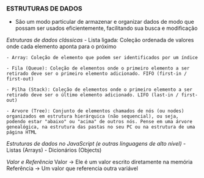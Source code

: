 ### ESTRUTURAS DE DADOS

- São um modo particular de armazenar e organizar dados de modo que
possam ser usados eficientemente, facilitando sua busca e modificação

*Estruturas de dados clássicas*
    - Lista ligada: Coleção ordenada de valores onde cada elemento aponta para o próximo

    - Array: Coleção de elemento que podem ser identificados por um índice
    
    - Fila (Queue): Coleção de elementos onde o primeiro elemento a ser retirado deve ser o primeiro elemento adicionado. FIFO (first-in / first-out)
    
    - Pilha (Stack): Coleção de elementos onde o primeiro elemento a ser retirado deve ser o último elemento adicionado. LIFO (last-in / first-out)
    
    - Arvore (Tree): Conjunto de elementos chamados de nós (ou nodes) organizados em estrutura hierárquica (não sequencial), ou seja, podendo estar "abaixo" ou "acima" de outros nós. Pense em uma árvore genealógica, na estrutura das pastas no seu PC ou na estrutura de uma página HTML

*Estruturas de dados no JavaScript (e outras linguagens de alto nível)*
    - Listas (Arrays)
    - Dicionários (Objects)

*Valor e Referência*
    Valor -> Ele é um valor escrito diretamente na memória
    Referência -> Um valor que referencia outra variável